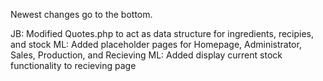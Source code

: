 Newest changes go to the bottom.


JB: Modified Quotes.php to act as data structure for ingredients, recipies, and stock
ML: Added placeholder pages for Homepage, Administrator, Sales, Production, and Recieving
ML: Added display current stock functionality to recieving page